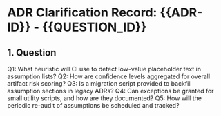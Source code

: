 # ADR Clarification Record: {{ADR-ID}} - {{QUESTION_ID}}

## 1. Question

Q1: What heuristic will CI use to detect low-value placeholder text in assumption lists?
Q2: How are confidence levels aggregated for overall artifact risk scoring?
Q3: Is a migration script provided to backfill assumption sections in legacy ADRs?
Q4: Can exceptions be granted for small utility scripts, and how are they documented?
Q5: How will the periodic re-audit of assumptions be scheduled and tracked?

